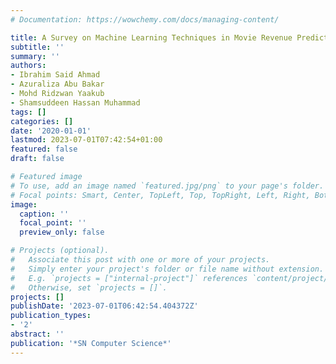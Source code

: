 ```yaml
---
# Documentation: https://wowchemy.com/docs/managing-content/

title: A Survey on Machine Learning Techniques in Movie Revenue Prediction
subtitle: ''
summary: ''
authors:
- Ibrahim Said Ahmad
- Azuraliza Abu Bakar
- Mohd Ridzwan Yaakub
- Shamsuddeen Hassan Muhammad
tags: []
categories: []
date: '2020-01-01'
lastmod: 2023-07-01T07:42:54+01:00
featured: false
draft: false

# Featured image
# To use, add an image named `featured.jpg/png` to your page's folder.
# Focal points: Smart, Center, TopLeft, Top, TopRight, Left, Right, BottomLeft, Bottom, BottomRight.
image:
  caption: ''
  focal_point: ''
  preview_only: false

# Projects (optional).
#   Associate this post with one or more of your projects.
#   Simply enter your project's folder or file name without extension.
#   E.g. `projects = ["internal-project"]` references `content/project/deep-learning/index.md`.
#   Otherwise, set `projects = []`.
projects: []
publishDate: '2023-07-01T06:42:54.404372Z'
publication_types:
- '2'
abstract: ''
publication: '*SN Computer Science*'
---
```

